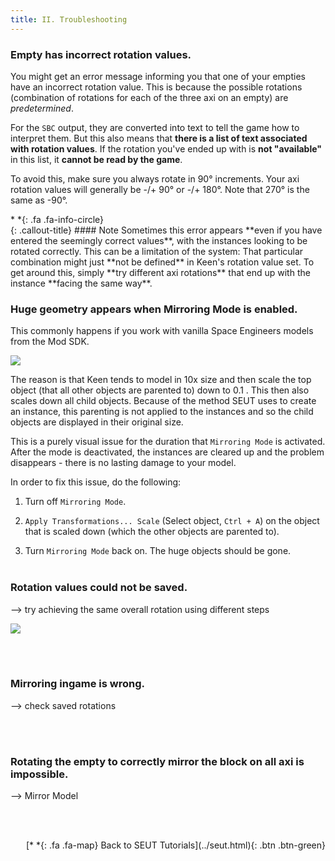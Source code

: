 ```yaml
---
title: II. Troubleshooting
---
```

### Empty has incorrect rotation values.
You might get an error message informing you that one of your empties have an incorrect rotation value. This is because the possible rotations (combination of rotations for each of the three axi on an empty) are *predetermined*. 

For the `SBC` output, they are converted into text to tell the game how to interpret them. But this also means that **there is a list of text associated with rotation values**. If the rotation you've ended up with is **not "available"** in this list, it **cannot be read by the game**.

To avoid this, make sure you always rotate in 90° increments. Your axi rotation values will generally be -/+ 90° or -/+ 180°. Note that 270° is the same as -90°.


<div class="callout-block callout-info"><div class="icon-holder">*&nbsp;*{: .fa .fa-info-circle}
</div><div class="content">
{: .callout-title}
#### Note
Sometimes this error appears **even if you have entered the seemingly correct values**, with the instances looking to be rotated correctly. This can be a limitation of the system: That particular combination might just **not be defined** in Keen's rotation value set. To get around this, simply **try different axi rotations** that end up with the instance **facing the same way**.
</div></div>

### Huge geometry appears when Mirroring Mode is enabled.
This commonly happens if you work with vanilla Space Engineers models from the Mod SDK. 

![](/modding-reference/assets/images/tutorials/seut/mirroring_huge-objects.png)

The reason is that Keen tends to model in 10x size and then scale the top object (that all other objects are parented to) down to 0.1 . This then also scales down all child objects. Because of the method SEUT uses to create an instance, this parenting is not applied to the instances and so the child objects are displayed in their original size.

This is a purely visual issue for the duration that `Mirroring Mode` is activated. After the mode is deactivated, the instances are cleared up and the problem disappears - there is no lasting damage to your model.

In order to fix this issue, do the following:

1. Turn off `Mirroring Mode`.

2. `Apply Transformations... Scale` (Select object, `Ctrl + A`) on the object that is scaled down (which the other objects are parented to).

3. Turn `Mirroring Mode` back on. The huge objects should be gone.
<br><br/>

### Rotation values could not be saved.
--> try achieving the same overall rotation using different steps

![](/modding-reference/assets/images/tutorials/seut/interaction-highlight_old.png)

<br><br/>

### Mirroring ingame is wrong.
--> check saved rotations

<br><br/>

### Rotating the empty to correctly mirror the block on all axi is impossible.
--> Mirror Model

<br><br/>

<p style="text-align:right">[*&nbsp;*{: .fa .fa-map} Back to SEUT Tutorials](../seut.html){: .btn .btn-green}</p>
